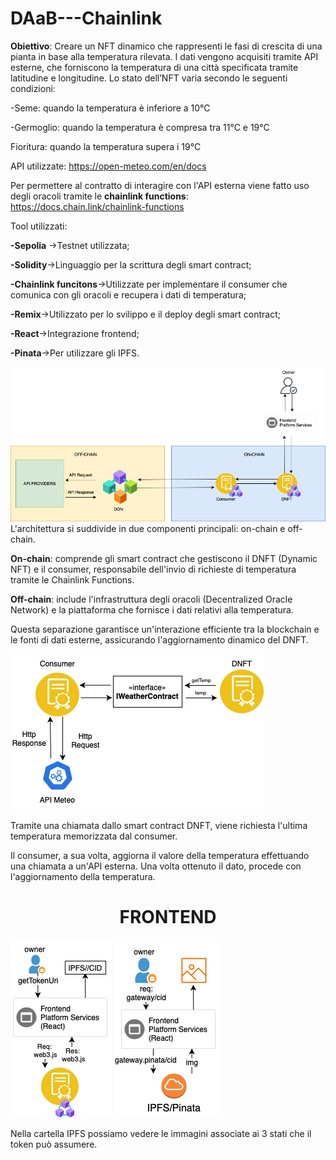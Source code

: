 # DAaB---Chainlink
**Obiettivo**: Creare un NFT dinamico che rappresenti le fasi di crescita di una pianta in base alla temperatura rilevata. I dati vengono acquisiti tramite API esterne, che forniscono la temperatura di una città specificata tramite latitudine e longitudine. Lo stato dell’NFT varia secondo le seguenti condizioni:

-Seme: quando la temperatura è inferiore a 10°C

-Germoglio: quando la temperatura è compresa tra 11°C e 19°C

Fioritura: quando la temperatura supera i 19°C


API utilizzate: https://open-meteo.com/en/docs


Per permettere al contratto di interagire con l'API esterna viene fatto uso degli oracoli tramite le **chainlink functions**: https://docs.chain.link/chainlink-functions

Tool utilizzati:


**-Sepolia** ->Testnet utilizzata;


**-Solidity**->Linguaggio per la scrittura degli smart contract;


**-Chainlink funcitons**->Utilizzate per implementare il consumer che comunica con gli oracoli e recupera i dati di temperatura;


**-Remix**->Utilizzato per lo svilippo e il deploy degli smart contract;


**-React**->Integrazione frontend;


**-Pinata**->Per utilizzare gli IPFS.




![alt text](https://github.com/Matteodeieso/Progetto---DAaB/blob/main/architectureV2.png)
L'architettura si suddivide in due componenti principali: on-chain e off-chain.


**On-chain**: comprende gli smart contract che gestiscono il DNFT (Dynamic NFT) e il consumer, responsabile dell'invio di richieste di temperatura tramite le Chainlink Functions.


**Off-chain**: include l'infrastruttura degli oracoli (Decentralized Oracle Network) e la piattaforma che fornisce i dati relativi alla temperatura.


Questa separazione garantisce un'interazione efficiente tra la blockchain e le fonti di dati esterne, assicurando l'aggiornamento dinamico del DNFT.



![alt text](https://github.com/Matteodeieso/Progetto---DAaB/blob/main/function.png)


Tramite una chiamata dallo smart contract DNFT, viene richiesta l'ultima temperatura memorizzata dal consumer.


Il consumer, a sua volta, aggiorna il valore della temperatura effettuando una chiamata a un'API esterna. Una volta ottenuto il dato, procede con l'aggiornamento della temperatura.

<h1 align="center">FRONTEND</h1>

![alt text](https://github.com/Matteodeieso/Progetto---DAaB/blob/main/reqTokenUri.png)
![alt text](https://github.com/Matteodeieso/Progetto---DAaB/blob/main/DNFTImage.png)

Nella cartella IPFS possiamo vedere le immagini associate ai 3 stati che il token può assumere.
